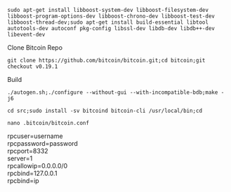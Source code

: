 
```sudo apt-get install libboost-system-dev libboost-filesystem-dev libboost-program-options-dev libboost-chrono-dev libboost-test-dev libboost-thread-dev;sudo apt-get install build-essential libtool autotools-dev autoconf pkg-config libssl-dev libdb-dev libdb++-dev libevent-dev```


Clone Bitcoin Repo

```git clone https://github.com/bitcoin/bitcoin.git;cd bitcoin;git checkout v0.19.1```

Build 

```./autogen.sh;./configure --without-gui --with-incompatible-bdb;make -j6```


```cd src;sudo install -sv bitcoind bitcoin-cli /usr/local/bin;cd```



```nano .bitcoin/bitcoin.conf```

rpcuser=username<br>
rpcpassword=password<br>
rpcport=8332<br>
server=1<br>
rpcallowip=0.0.0.0/0<br>
rpcbind=127.0.0.1<br>
rpcbind=ip<br>

